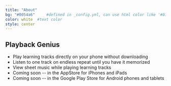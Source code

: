 ```yaml
---
title: "About"
bg: "#0054a6"     #defined in _config.yml, can use html color like '#010101'
color: white  #text color
style: center
---
```



## Playback Genius

* Play learning tracks directly on your phone without downloading
* Listen to one track on endless repeat until you have it memorized
* View sheet music while playing learning tracks
* Coming soon -- in the AppStore for iPhones and iPads
* Coming soon -- in the Google Play Store for Android phones and tablets
